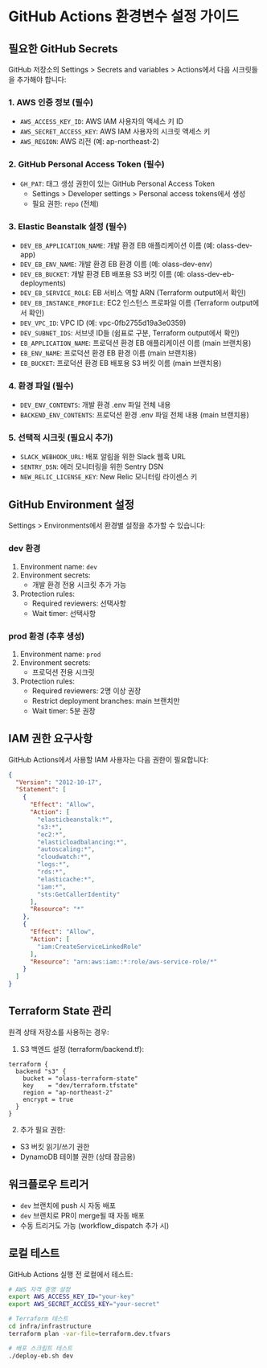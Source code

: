 # GitHub Actions 환경변수 설정 가이드

## 필요한 GitHub Secrets

GitHub 저장소의 Settings > Secrets and variables > Actions에서 다음 시크릿들을 추가해야 합니다:

### 1. AWS 인증 정보 (필수)
- `AWS_ACCESS_KEY_ID`: AWS IAM 사용자의 액세스 키 ID
- `AWS_SECRET_ACCESS_KEY`: AWS IAM 사용자의 시크릿 액세스 키
- `AWS_REGION`: AWS 리전 (예: ap-northeast-2)

### 2. GitHub Personal Access Token (필수)
- `GH_PAT`: 태그 생성 권한이 있는 GitHub Personal Access Token
  - Settings > Developer settings > Personal access tokens에서 생성
  - 필요 권한: `repo` (전체)

### 3. Elastic Beanstalk 설정 (필수)
- `DEV_EB_APPLICATION_NAME`: 개발 환경 EB 애플리케이션 이름 (예: olass-dev-app)
- `DEV_EB_ENV_NAME`: 개발 환경 EB 환경 이름 (예: olass-dev-env)
- `DEV_EB_BUCKET`: 개발 환경 EB 배포용 S3 버킷 이름 (예: olass-dev-eb-deployments)
- `DEV_EB_SERVICE_ROLE`: EB 서비스 역할 ARN (Terraform output에서 확인)
- `DEV_EB_INSTANCE_PROFILE`: EC2 인스턴스 프로파일 이름 (Terraform output에서 확인)
- `DEV_VPC_ID`: VPC ID (예: vpc-0fb2755d19a3e0359)
- `DEV_SUBNET_IDS`: 서브넷 ID들 (쉼표로 구분, Terraform output에서 확인)
- `EB_APPLICATION_NAME`: 프로덕션 환경 EB 애플리케이션 이름 (main 브랜치용)
- `EB_ENV_NAME`: 프로덕션 환경 EB 환경 이름 (main 브랜치용)
- `EB_BUCKET`: 프로덕션 환경 EB 배포용 S3 버킷 이름 (main 브랜치용)

### 4. 환경 파일 (필수)
- `DEV_ENV_CONTENTS`: 개발 환경 .env 파일 전체 내용
- `BACKEND_ENV_CONTENTS`: 프로덕션 환경 .env 파일 전체 내용 (main 브랜치용)

### 5. 선택적 시크릿 (필요시 추가)
- `SLACK_WEBHOOK_URL`: 배포 알림을 위한 Slack 웹훅 URL
- `SENTRY_DSN`: 에러 모니터링을 위한 Sentry DSN
- `NEW_RELIC_LICENSE_KEY`: New Relic 모니터링 라이센스 키

## GitHub Environment 설정

Settings > Environments에서 환경별 설정을 추가할 수 있습니다:

### dev 환경
1. Environment name: `dev`
2. Environment secrets:
   - 개발 환경 전용 시크릿 추가 가능
3. Protection rules:
   - Required reviewers: 선택사항
   - Wait timer: 선택사항

### prod 환경 (추후 생성)
1. Environment name: `prod`
2. Environment secrets:
   - 프로덕션 전용 시크릿
3. Protection rules:
   - Required reviewers: 2명 이상 권장
   - Restrict deployment branches: main 브랜치만
   - Wait timer: 5분 권장

## IAM 권한 요구사항

GitHub Actions에서 사용할 IAM 사용자는 다음 권한이 필요합니다:

```json
{
  "Version": "2012-10-17",
  "Statement": [
    {
      "Effect": "Allow",
      "Action": [
        "elasticbeanstalk:*",
        "s3:*",
        "ec2:*",
        "elasticloadbalancing:*",
        "autoscaling:*",
        "cloudwatch:*",
        "logs:*",
        "rds:*",
        "elasticache:*",
        "iam:*",
        "sts:GetCallerIdentity"
      ],
      "Resource": "*"
    },
    {
      "Effect": "Allow",
      "Action": [
        "iam:CreateServiceLinkedRole"
      ],
      "Resource": "arn:aws:iam::*:role/aws-service-role/*"
    }
  ]
}
```

## Terraform State 관리

원격 상태 저장소를 사용하는 경우:

1. S3 백엔드 설정 (terraform/backend.tf):
```hcl
terraform {
  backend "s3" {
    bucket = "olass-terraform-state"
    key    = "dev/terraform.tfstate"
    region = "ap-northeast-2"
    encrypt = true
  }
}
```

2. 추가 필요 권한:
- S3 버킷 읽기/쓰기 권한
- DynamoDB 테이블 권한 (상태 잠금용)

## 워크플로우 트리거

- `dev` 브랜치에 push 시 자동 배포
- `dev` 브랜치로 PR이 merge될 때 자동 배포
- 수동 트리거도 가능 (workflow_dispatch 추가 시)

## 로컬 테스트

GitHub Actions 실행 전 로컬에서 테스트:

```bash
# AWS 자격 증명 설정
export AWS_ACCESS_KEY_ID="your-key"
export AWS_SECRET_ACCESS_KEY="your-secret"

# Terraform 테스트
cd infra/infrastructure
terraform plan -var-file=terraform.dev.tfvars

# 배포 스크립트 테스트
./deploy-eb.sh dev
```
